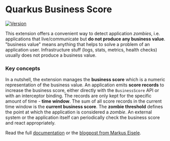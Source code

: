 # Quarkus Business Score

[![Version](https://img.shields.io/maven-central/v/io.quarkiverse.businessscore/quarkus-business-score?logo=apache-maven&style=flat-square)](https://search.maven.org/artifact/io.quarkiverse.businessscore/quarkus-business-score)

This extension offers a convenient way to detect application _zombies_, i.e. applications that live/communicate but **do not produce any business value**.
"business value" means anything that helps to solve a problem of an application user. 
Infrastructure stuff (logs, stats, metrics, health checks) usually does not produce a business value.

### Key concepts

In a nutshell, the extension manages the **business score** which is a numeric representation of the business value. 
An application emits **score records** to increase the business score, either directly with the `BusinessScore` API or with an interceptor binding.
The records are only kept for the specific amount of time - **time window**. 
The sum of all score records in the current time window is the **current business score**. 
The **zombie threshold** defines the point at which the application is considered a _zombie_.
An external system or the application itself can periodically check the business score and react appropriately.

Read the full [documentation](https://docs.quarkiverse.io/quarkus-business-score/dev/index.html) or the [blogpost from Markus Eisele](https://www.the-main-thread.com/p/quarkus-business-score-java-tutorial-detect-zombie-apps).
